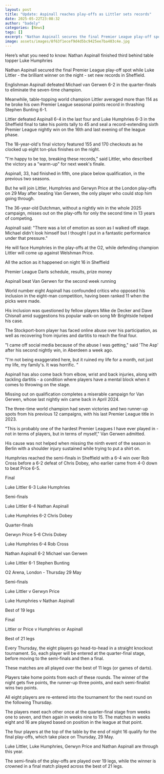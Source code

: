```yaml
---
layout: post
title: "Update: Aspinall reaches play-offs as Littler sets records"
date: 2025-05-22T23:08:32
author: "badely"
categories: [News]
tags: []
excerpt: "Nathan Aspinall secures the final Premier League play-off spot while Luke Littler - the brilliant winner on the night - sets new records in Sheffield."
image: assets/images/8f63f1ecef9d4d5bc9425ee7ba403c4e.jpg
---
```


Here’s what you need to know: Nathan Aspinall finished third behind table topper Luke Humphries

Nathan Aspinall secured the final Premier League play-off spot while Luke Littler - the brilliant winner on the night - set new records in Sheffield.

Englishman Aspinall defeated Michael van Gerwen 6-2 in the quarter-finals to  eliminate the seven-time champion.

Meanwhile, table-topping world champion Littler averaged more than 114 as he broke his own Premier League seasonal points record in thrashing Stephen Bunting 6-1.

Littler defeated Aspinall 6-4 in the last four and Luke Humphries 6-3 in the Sheffield final to take his points tally to 45 and seal a record-extending sixth Premier League nightly win on the 16th and last evening of the league phase.

The 18-year-old's final victory featured 155 and 170 checkouts as he clocked up eight ton-plus finishes on the night.

"I'm happy to be top, breaking these records," said Littler, who described the victory as a "warm-up" for next week's finale.

Aspinall, 33, had finished in fifth, one place below qualification, in the previous two seasons.

But he will join Littler, Humphries and Gerwyn Price at the London play-offs on 29 May after beating Van Gerwen, the only player who could stop him going through.

The 36-year-old Dutchman, without a nightly win in the whole 2025 campaign, misses out on the play-offs for only the second time in 13 years of competing.

Aspinall said: "There was a lot of emotion as soon as I walked off stage. Michael didn't look himself but I thought I put in a fantastic performance under that pressure."

He will face Humphries in the play-offs at the O2, while defending champion Littler will come up against Welshman Price.

All the action as it happened on night 16 in Sheffield

Premier League Darts schedule, results, prize money

Aspinall beat Van Gerwen for the second week running

World number eight Aspinall has confounded critics who opposed his inclusion in the eight-man competition, having been ranked 11 when the picks were made.

His inclusion was questioned by fellow players Mike de Decker and Dave Chisnall amid suggestions his popular walk-on song Mr Brightside helped his case.

The Stockport-born player has faced online abuse over his participation, as well as recovering from injuries and dartitis to reach the final four.

"I came off social media because of the abuse I was getting," said 'The Asp' after his second nightly win, in Aberdeen a week ago.

"I'm not being exaggerated here, but it ruined my life for a month, not just my life, my family's. It was horrific. "

Aspinall has also come back from elbow, wrist and back injuries, along with tackling dartitis - a condition where players have a mental block when it comes to throwing on the stage.

Missing out on qualification completes a miserable campaign for Van Gerwen, whose last nightly win came back in April 2024.

The three-time world champion had seven victories and two runner-up spots from his previous 12 campaigns, with his last Premier League title in 2023.

"This is probably one of the hardest Premier Leagues I have ever played in - not in terms of players, but in terms of myself," Van Gerwen admitted.

His cause was not helped when missing the ninth event of the season in Berlin with a shoulder injury sustained while trying to put a shirt on.

Humphries reached the semi-finals in Sheffield with a 6-4 win over Rob Cross before a 6-2 defeat of Chris Dobey, who earlier came from 4-0 down to beat Price 6-5.

Final

Luke Littler 6-3 Luke Humphries

Semi-finals

Luke Littler 6-4 Nathan Aspinall

Luke Humphries 6-2 Chris Dobey

Quarter-finals

Gerwyn Price 5-6 Chris Dobey

Luke Humphries 6-4 Rob Cross

Nathan Aspinall 6-2 Michael van Gerwen

Luke Littler 6-1 Stephen Bunting

O2 Arena, London - Thursday 29 May

Semi-finals

Luke Littler v Gerwyn Price

Luke Humphries v Nathan Aspinall

Best of 19 legs

Final

Littler or Price v Humphries or Aspinall

Best of 21 legs

Every Thursday, the eight players go head-to-head in a straight knockout tournament. So, each player will be entered at the quarter-final stage, before moving to the semi-finals and then a final.

These matches are all played over the best of 11 legs (or games of darts).

Players take home points from each of these rounds. The winner of the night gets five points, the runner-up three points, and each semi-finalist wins two points.

All eight players are re-entered into the tournament for the next round on the following Thursday.

The players meet each other once at the quarter-final stage from weeks one to seven, and then again in weeks nine to 15. The matches in weeks eight and 16 are played based on position in the league at that point.

The four players at the top of the table by the end of night 16 qualify for the final play-offs, which take place on Thursday, 29 May.

Luke Littler, Luke Humphries, Gerwyn Price and Nathan Aspinall are through this year.

The semi-finals of the play-offs are played over 19 legs, while the winner is crowned in a final match played across the best of 21 legs.

